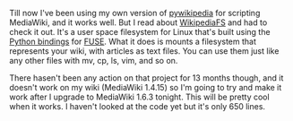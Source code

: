 Till now I've been using my own version of <a href="http://meta.wikimedia.org/wiki/Pywikipedia">pywikipedia</a> for scripting MediaWiki, and it works well. But I read about <a href="http://wikipediafs.sourceforge.net/">WikipediaFS</a> and had to check it out. It's a user space filesystem for Linux that's built using the <a href="http://fuse.sourceforge.net/wiki/index.php/LanguageBindings">Python bindings</a> for <a href="http://fuse.sourceforge.net/">FUSE</a>. What it does is mounts a filesystem that represents your wiki, with articles as text files. You can use them just like any other files with mv, cp, ls, vim, and so on.

There hasen't been any action on that project for 13 months though, and it doesn't work on my wiki (MediaWiki 1.4.15) so I'm going to try and make it work after I upgrade to MediaWiki 1.6.3 tonight. This will be pretty cool when it works. I haven't looked at the code yet but it's only 650 lines.
